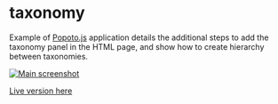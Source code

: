 # taxonomy

Example of [Popoto.js](http://popotojs.com/) application details the additional steps to add the taxonomy panel in the HTML page, and show how to create hierarchy between taxonomies. 

[![Main screenshot](https://nhogs.github.io/popoto-examples/taxonomy/screen/main.png "Main screenshot")](https://nhogs.github.io/popoto-examples/taxonomy/index.html)

[Live version here](https://nhogs.github.io/popoto-examples/taxonomy/index.html)

